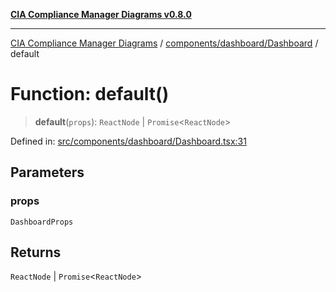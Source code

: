 [**CIA Compliance Manager Diagrams v0.8.0**](../../../../README.md)

***

[CIA Compliance Manager Diagrams](../../../../modules.md) / [components/dashboard/Dashboard](../README.md) / default

# Function: default()

> **default**(`props`): `ReactNode` \| `Promise`\<`ReactNode`\>

Defined in: [src/components/dashboard/Dashboard.tsx:31](https://github.com/Hack23/cia-compliance-manager/blob/cb6149c89796a3270553cf52dea8f2c5b402dd17/src/components/dashboard/Dashboard.tsx#L31)

## Parameters

### props

`DashboardProps`

## Returns

`ReactNode` \| `Promise`\<`ReactNode`\>
